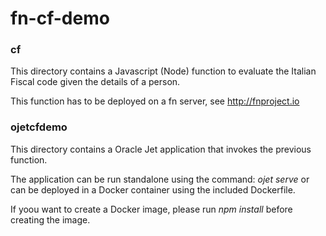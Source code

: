 # fn-cf-demo
### cf
This directory contains a Javascript (Node) function to evaluate the Italian Fiscal code given the details of a person.

This function has to be deployed on a fn server, see http://fnproject.io

### ojetcfdemo
This directory contains a Oracle Jet application that invokes the previous function.

The application can be run standalone using the command: *ojet serve* or can be deployed in a Docker container using the included Dockerfile.

If yoou want to create a Docker image, please run *npm install* before creating the image.
